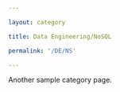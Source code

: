 ```yaml
---

layout: category

title: Data Engineering/NoSQL

permalink: '/DE/NS'

---
```


Another sample category page.

